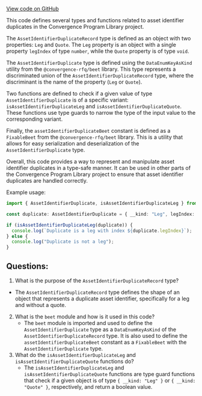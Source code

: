 [View code on GitHub](https://github.com/convergence-rfq/convergence-program-library/psyoptions-american-instrument/js/generated/types/AssetIdentifierDuplicate.d.ts)

This code defines several types and functions related to asset identifier duplicates in the Convergence Program Library project. 

The `AssetIdentifierDuplicateRecord` type is defined as an object with two properties: `Leg` and `Quote`. The `Leg` property is an object with a single property `legIndex` of type `number`, while the `Quote` property is of type `void`. 

The `AssetIdentifierDuplicate` type is defined using the `DataEnumKeyAsKind` utility from the `@convergence-rfq/beet` library. This type represents a discriminated union of the `AssetIdentifierDuplicateRecord` type, where the discriminant is the name of the property (`Leg` or `Quote`). 

Two functions are defined to check if a given value of type `AssetIdentifierDuplicate` is of a specific variant: `isAssetIdentifierDuplicateLeg` and `isAssetIdentifierDuplicateQuote`. These functions use type guards to narrow the type of the input value to the corresponding variant. 

Finally, the `assetIdentifierDuplicateBeet` constant is defined as a `FixableBeet` from the `@convergence-rfq/beet` library. This is a utility that allows for easy serialization and deserialization of the `AssetIdentifierDuplicate` type. 

Overall, this code provides a way to represent and manipulate asset identifier duplicates in a type-safe manner. It can be used in other parts of the Convergence Program Library project to ensure that asset identifier duplicates are handled correctly. 

Example usage:

```typescript
import { AssetIdentifierDuplicate, isAssetIdentifierDuplicateLeg } from "convergence-program-library";

const duplicate: AssetIdentifierDuplicate = { __kind: "Leg", legIndex: 0 };

if (isAssetIdentifierDuplicateLeg(duplicate)) {
  console.log(`Duplicate is a leg with index ${duplicate.legIndex}`);
} else {
  console.log("Duplicate is not a leg");
}
```
## Questions: 
 1. What is the purpose of the `AssetIdentifierDuplicateRecord` type?
   - The `AssetIdentifierDuplicateRecord` type defines the shape of an object that represents a duplicate asset identifier, specifically for a leg and without a quote.
2. What is the `beet` module and how is it used in this code?
   - The `beet` module is imported and used to define the `AssetIdentifierDuplicate` type as a `DataEnumKeyAsKind` of the `AssetIdentifierDuplicateRecord` type. It is also used to define the `assetIdentifierDuplicateBeet` constant as a `FixableBeet` with the `AssetIdentifierDuplicate` type.
3. What do the `isAssetIdentifierDuplicateLeg` and `isAssetIdentifierDuplicateQuote` functions do?
   - The `isAssetIdentifierDuplicateLeg` and `isAssetIdentifierDuplicateQuote` functions are type guard functions that check if a given object is of type `{ __kind: "Leg" }` or `{ __kind: "Quote" }`, respectively, and return a boolean value.